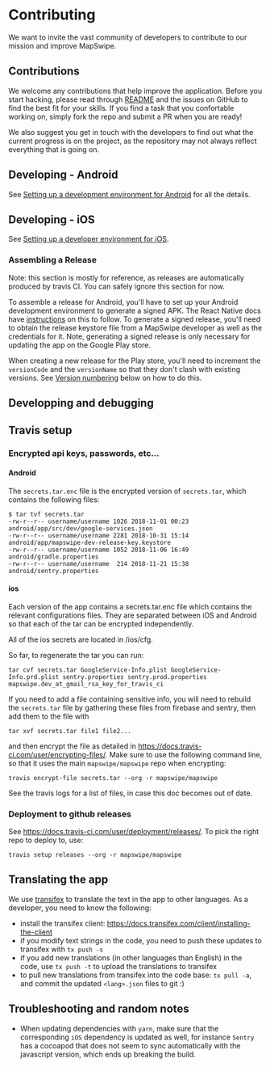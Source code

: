 # Contributing

We want to invite the vast community of developers to contribute to our mission and improve MapSwipe.

## Contributions

We welcome any contributions that help improve the application. Before you start hacking, please read through [README](README.md) and the issues on GitHub to find the best fit for your skills. If you find a task that you confortable working on, simply fork the repo and submit a PR when you are ready!

We also suggest you get in touch with the developers to find out what the current progress is on the project, as the repository may not always reflect everything that is going on.

## Developing - Android

See [Setting up a development environment for Android](docs/develop-android.md) for all the details.

## Developing - iOS

See [Setting up a developer environment for iOS](docs/develop-ios.md).

### Assembling a Release

Note: this section is mostly for reference, as releases are automatically produced by travis CI. You can safely ignore this section for now.

To assemble a release for Android, you'll have to set up your Android development environment to generate a signed APK. The React Native docs have [instructions](https://facebook.github.io/react-native/docs/signed-apk-android.html) on this to follow. To generate a signed release, you'll need to obtain the release keystore file from a MapSwipe developer as well as the credentials for it. Note, generating a signed release is only necessary for updating the app on the Google Play store.

When creating a new release for the Play store, you'll need to increment the `versionCode` and the `versionName` so that they don't clash with existing versions. See [Version numbering](#version-numbering) below on how to do this.

## Developping and debugging

## Travis setup

### Encrypted api keys, passwords, etc...

#### Android

The `secrets.tar.enc` file is the encrypted version of `secrets.tar`, which contains the following files:

```
$ tar tvf secrets.tar
-rw-r--r-- username/username 1026 2018-11-01 00:23 android/app/src/dev/google-services.json
-rw-r--r-- username/username 2281 2018-10-31 15:14 android/app/mapswipe-dev-release-key.keystore
-rw-r--r-- username/username 1052 2018-11-06 16:49 android/gradle.properties
-rw-r--r-- username/username  214 2018-11-21 15:38 android/sentry.properties
```

#### ios

Each version of the app contains a secrets.tar.enc file which contains the relevant configurations files. They are separated between iOS and Android so that each of the tar can be encrypted independently.

All of the ios secrets are located in /ios/cfg.

So far, to regenerate the tar you can run:

`tar cvf secrets.tar GoogleService-Info.plist GoogleService-Info.prd.plist sentry.properties sentry.prod.properties mapswipe.dev_at_gmail_rsa_key_for_travis_ci`

If you need to add a file containing sensitive info, you will need to rebuild the `secrets.tar` file by gathering these files from firebase and sentry, then add them to the file with

```
tar xvf secrets.tar file1 file2...
```

and then encrypt the file as detailed in https://docs.travis-ci.com/user/encrypting-files/. Make sure to use the following command line, so that it uses the main `mapswipe/mapswipe` repo when encrypting:

```
travis encrypt-file secrets.tar --org -r mapswipe/mapswipe
```

See the travis logs for a list of files, in case this doc becomes out of date.

### Deployment to github releases

See https://docs.travis-ci.com/user/deployment/releases/. To pick the right repo to deploy to, use:

```
travis setup releases --org -r mapswipe/mapswipe
```

## Translating the app

We use [transifex](https://www.transifex.com/mapswipe/mapswipe-app/) to translate the text in the app to other languages. As a developer, you need to know the following:

- install the transifex client: https://docs.transifex.com/client/installing-the-client
- if you modify text strings in the code, you need to push these updates to transifex with `tx push -s`
- if you add new translations (in other languages than English) in the code, use `tx push -t` to upload the translations to transifex
- to pull new translations from transifex into the code base: `tx pull -a`, and commit the updated `<lang>.json` files to git :)

## Troubleshooting and random notes

- When updating dependencies with `yarn`, make sure that the corresponding `iOS` dependency is updated as well, for instance `Sentry` has a cocoapod that does not seem to sync automatically with the javascript version, which ends up breaking the build.
